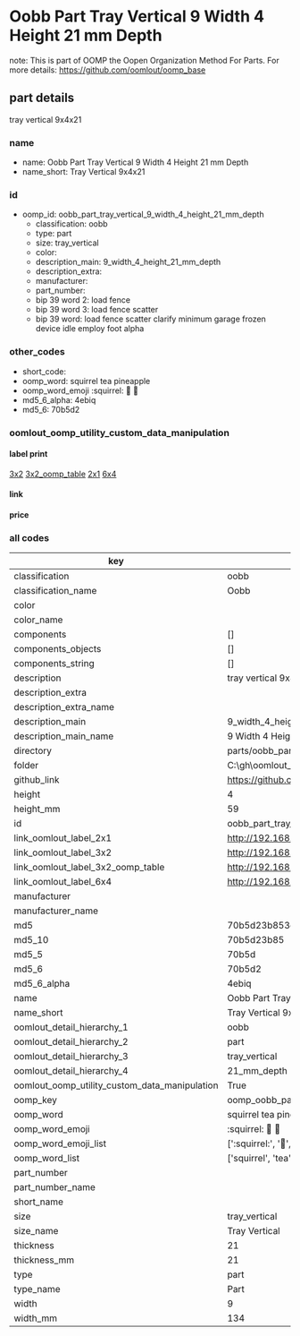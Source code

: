 # Oobb Part Tray Vertical 9 Width 4 Height 21 mm Depth  

note: This is part of OOMP the Oopen Organization Method For Parts. For more details: https://github.com/oomlout/oomp_base

##  part details
  



tray vertical 9x4x21



### name
* name: Oobb Part Tray Vertical 9 Width 4 Height 21 mm Depth
* name_short: Tray Vertical 9x4x21 
### id
* oomp_id: oobb_part_tray_vertical_9_width_4_height_21_mm_depth
  * classification: oobb
  * type: part
  * size: tray_vertical
  * color: 
  * description_main: 9_width_4_height_21_mm_depth
  * description_extra: 
  * manufacturer: 
  * part_number: 
  * bip 39 word 2: load fence
  * bip 39 word 3: load fence scatter
  * bip 39 word: load fence scatter clarify minimum garage frozen device idle employ foot alpha

### other_codes
* short_code: 
* oomp_word: squirrel tea pineapple
* oomp_word_emoji :squirrel: :tea: :pineapple:
* md5_6_alpha: 4ebiq
* md5_6: 70b5d2






### oomlout_oomp_utility_custom_data_manipulation
#### label print
[3x2](http://192.168.1.245:1112/?label=oomp%204ebiq)
[3x2_oomp_table](http://192.168.1.108:1112/?label=oomp%204ebiq)
[2x1](http://192.168.1.242:1112/?label=oomp%204ebiq)
[6x4](http://192.168.1.55:1112/?label=oomp%204ebiq)    

#### link

                              

#### price







### all codes 
| key | value |  
| --- | --- |  
| classification | oobb |  
| classification_name | Oobb |  
| color |  |  
| color_name |  |  
| components | [] |  
| components_objects | [] |  
| components_string | [] |  
| description | tray vertical 9x4x21 |  
| description_extra |  |  
| description_extra_name |  |  
| description_main | 9_width_4_height_21_mm_depth |  
| description_main_name | 9 Width 4 Height 21 mm Depth |  
| directory | parts/oobb_part_tray_vertical_9_width_4_height_21_mm_depth |  
| folder | C:\gh\oomlout_oobb_version_4_generated_parts\parts\oobb_part_tray_vertical_9_width_4_height_21_mm_depth |  
| github_link | https://github.com/oomlout/oomlout_oomp_part_src/tree/main/parts/oobb_part_tray_vertical_9_width_4_height_21_mm_depth |  
| height | 4 |  
| height_mm | 59 |  
| id | oobb_part_tray_vertical_9_width_4_height_21_mm_depth |  
| link_oomlout_label_2x1 | http://192.168.1.242:1112/?label=oomp%204ebiq |  
| link_oomlout_label_3x2 | http://192.168.1.245:1112/?label=oomp%204ebiq |  
| link_oomlout_label_3x2_oomp_table | http://192.168.1.108:1112/?label=oomp%204ebiq |  
| link_oomlout_label_6x4 | http://192.168.1.55:1112/?label=oomp%204ebiq |  
| manufacturer |  |  
| manufacturer_name |  |  
| md5 | 70b5d23b853cabb57dc6829f80d54417 |  
| md5_10 | 70b5d23b85 |  
| md5_5 | 70b5d |  
| md5_6 | 70b5d2 |  
| md5_6_alpha | 4ebiq |  
| name | Oobb Part Tray Vertical 9 Width 4 Height 21 mm Depth |  
| name_short | Tray Vertical 9x4x21  |  
| oomlout_detail_hierarchy_1 | oobb |  
| oomlout_detail_hierarchy_2 | part |  
| oomlout_detail_hierarchy_3 | tray_vertical |  
| oomlout_detail_hierarchy_4 | 21_mm_depth |  
| oomlout_oomp_utility_custom_data_manipulation | True |  
| oomp_key | oomp_oobb_part_tray_vertical_9_width_4_height_21_mm_depth |  
| oomp_word | squirrel tea pineapple |  
| oomp_word_emoji | :squirrel: :tea: :pineapple: |  
| oomp_word_emoji_list | [':squirrel:', ':tea:', ':pineapple:'] |  
| oomp_word_list | ['squirrel', 'tea', 'pineapple'] |  
| part_number |  |  
| part_number_name |  |  
| short_name |  |  
| size | tray_vertical |  
| size_name | Tray Vertical |  
| thickness | 21 |  
| thickness_mm | 21 |  
| type | part |  
| type_name | Part |  
| width | 9 |  
| width_mm | 134 |  

